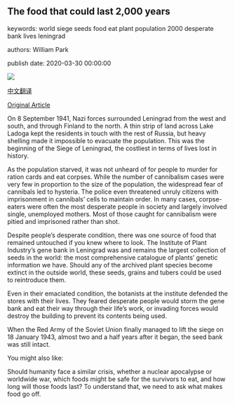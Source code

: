 ## The food that could last 2,000 years

keywords: world siege seeds food eat plant population 2000 desperate bank lives leningrad

authors: William Park

publish date: 2020-03-30 00:00:00

![](https://ichef.bbci.co.uk/wwfeatures/live/624_351/images/live/p0/88/5h/p0885h37.jpg)

[中文翻译](The%20food%20that%20could%20last%202%2C000%20years_zh.md)

[Original Article](https://www.bbc.com/future/article/20200330-which-foods-are-best-to-eat-after-the-apocalypse)

On 8 September 1941, Nazi forces surrounded Leningrad from the west and south, and through Finland to the north. A thin strip of land across Lake Ladoga kept the residents in touch with the rest of Russia, but heavy shelling made it impossible to evacuate the population. This was the beginning of the Siege of Leningrad, the costliest in terms of lives lost in history.

As the population starved, it was not unheard of for people to murder for ration cards and eat corpses. While the number of cannibalism cases were very few in proportion to the size of the population, the widespread fear of cannibals led to hysteria. The police even threatened unruly citizens with imprisonment in cannibals’ cells to maintain order. In many cases, corpse-eaters were often the most desperate people in society and largely involved single, unemployed mothers. Most of those caught for cannibalism were pitied and imprisoned rather than shot.

Despite people’s desperate condition, there was one source of food that remained untouched if you knew where to look. The Institute of Plant Industry’s gene bank in Leningrad was and remains the largest collection of seeds in the world: the most comprehensive catalogue of plants’ genetic information we have. Should any of the archived plant species become extinct in the outside world, these seeds, grains and tubers could be used to reintroduce them.

Even in their emaciated condition, the botanists at the institute defended the stores with their lives. They feared desperate people would storm the gene bank and eat their way through their life’s work, or invading forces would destroy the building to prevent its contents being used.

When the Red Army of the Soviet Union finally managed to lift the siege on 18 January 1943, almost two and a half years after it began, the seed bank was still intact.

You might also like:

Should humanity face a similar crisis, whether a nuclear apocalypse or worldwide war, which foods might be safe for the survivors to eat, and how long will those foods last? To understand that, we need to ask what makes food go off.